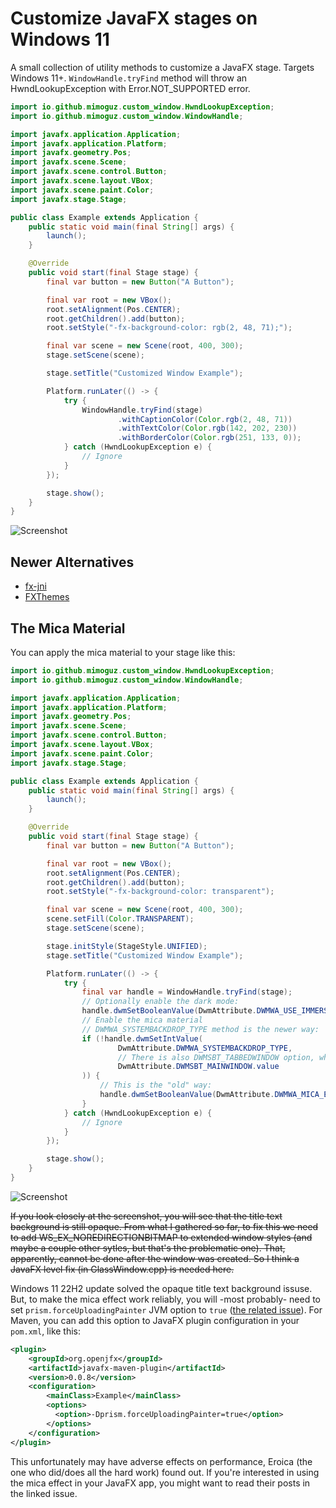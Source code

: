 # Customize JavaFX stages on Windows 11

A small collection of utility methods to customize a JavaFX stage. Targets Windows 11+. ```WindowHandle.tryFind``` 
method will throw an HwndLookupException with Error.NOT_SUPPORTED error.

```java
import io.github.mimoguz.custom_window.HwndLookupException;
import io.github.mimoguz.custom_window.WindowHandle;

import javafx.application.Application;
import javafx.application.Platform;
import javafx.geometry.Pos;
import javafx.scene.Scene;
import javafx.scene.control.Button;
import javafx.scene.layout.VBox;
import javafx.scene.paint.Color;
import javafx.stage.Stage;

public class Example extends Application {
    public static void main(final String[] args) {
        launch();
    }

    @Override
    public void start(final Stage stage) {
        final var button = new Button("A Button");

        final var root = new VBox();
        root.setAlignment(Pos.CENTER);
        root.getChildren().add(button);
        root.setStyle("-fx-background-color: rgb(2, 48, 71);");

        final var scene = new Scene(root, 400, 300);
        stage.setScene(scene);

        stage.setTitle("Customized Window Example");

        Platform.runLater(() -> {
            try {
                WindowHandle.tryFind(stage)
                        .withCaptionColor(Color.rgb(2, 48, 71))
                        .withTextColor(Color.rgb(142, 202, 230))
                        .withBorderColor(Color.rgb(251, 133, 0));
            } catch (HwndLookupException e) {
                // Ignore
            }
        });

        stage.show();
    }
}
```

![Screenshot](./screenshot.png)

## Newer Alternatives

* [fx-jni](https://github.com/xdsswar/shared-fx-jni-src)
* [FXThemes](https://github.com/dukke/FXThemes)

## The Mica Material

You can apply the mica material to your stage like this:

```java
import io.github.mimoguz.custom_window.HwndLookupException;
import io.github.mimoguz.custom_window.WindowHandle;

import javafx.application.Application;
import javafx.application.Platform;
import javafx.geometry.Pos;
import javafx.scene.Scene;
import javafx.scene.control.Button;
import javafx.scene.layout.VBox;
import javafx.scene.paint.Color;
import javafx.stage.Stage;

public class Example extends Application {
    public static void main(final String[] args) {
        launch();
    }

    @Override
    public void start(final Stage stage) {
        final var button = new Button("A Button");

        final var root = new VBox();
        root.setAlignment(Pos.CENTER);
        root.getChildren().add(button);
        root.setStyle("-fx-background-color: transparent");

        final var scene = new Scene(root, 400, 300);
        scene.setFill(Color.TRANSPARENT);
        stage.setScene(scene);

        stage.initStyle(StageStyle.UNIFIED);
        stage.setTitle("Customized Window Example");

        Platform.runLater(() -> {
            try {
                final var handle = WindowHandle.tryFind(stage);
                // Optionally enable the dark mode:
                handle.dwmSetBooleanValue(DwmAttribute.DWMWA_USE_IMMERSIVE_DARK_MODE, true);
                // Enable the mica material
                // DWMWA_SYSTEMBACKDROP_TYPE method is the newer way:
                if (!handle.dwmSetIntValue(
                        DwmAttribute.DWMWA_SYSTEMBACKDROP_TYPE,
                        // There is also DWMSBT_TABBEDWINDOW option, which gives a more translucent look.
                        DwmAttribute.DWMSBT_MAINWINDOW.value
                )) {
                    // This is the "old" way:
                    handle.dwmSetBooleanValue(DwmAttribute.DWMWA_MICA_EFFECT, true);
                }
            } catch (HwndLookupException e) {
                // Ignore
            }
        });

        stage.show();
    }
}
```

![Screenshot](./screenshot-mica.png)

<del>If you look closely at the screenshot, you will see that the title text background is still opaque. 
From what I gathered so far, to fix this we need to add WS_EX_NOREDIRECTIONBITMAP to extended window styles 
(and maybe a couple other sytles, but that's the problematic one). That, apparently, cannot be done after the window 
was created. So I think a JavaFX level fix (in GlassWindow.cpp) is needed here.</del>

Windows 11 22H2 update solved the opaque title text background issuse. But, to make the mica effect work reliably, 
you will -most probably- need to set ```prism.forceUploadingPainter``` JVM option to ```true``` 
([the related issue](https://github.com/mimoguz/custom_window/issues/2)). 
For Maven, you can add this option to JavaFX plugin configuration in your ```pom.xml```, like this:

```xml
<plugin>
    <groupId>org.openjfx</groupId>
    <artifactId>javafx-maven-plugin</artifactId>
    <version>0.0.8</version>
    <configuration>
        <mainClass>Example</mainClass>
        <options>
          <option>-Dprism.forceUploadingPainter=true</option>
        </options>
    </configuration>
</plugin>
```

This unfortunately may have adverse effects on performance, Eroica (the one who did/does all the hard work) found out. 
If you're interested in using the mica effect in your JavaFX app, you might want to read their posts in the linked issue.



